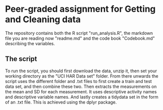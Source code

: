 # Peer-graded assignment for Getting and Cleaning data

The repository contains both the R script "run_analysis.R", the markdown file 
you are reading now "readme.md" and the code book "Codebook.md" describing the
variables. 

## The script

To run the script, you should first download the data, unzip it, then set your 
working directory as the "UCI HAR Data set" folder. From there unwards the 
script uses the different folder and .txt files to first create a train and test 
data set, and then combine these two. Then extracts the measurements on the mean
and SD for each measurement. It uses descriptive activity names and descriptive
variable names. And lastly creates a tidydata set in the form of an .txt file.
This is achieved using the dplyr package. 